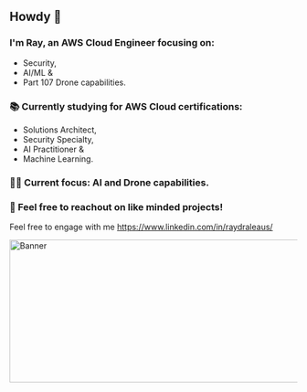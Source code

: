 ## Howdy 🤙

### I'm Ray, an AWS Cloud Engineer focusing on:
- Security,<br>
- AI/ML &<br>
- Part 107 Drone capabilities.<br>
### 📚 Currently studying for AWS Cloud certifications:<br>
 - Solutions Architect,<br>
 - Security Specialty,<br>
 - AI Practitioner &<br>
 - Machine Learning.<br>
### 🙇‍♂️ Current focus: AI and Drone capabilities.<br>
### 🧐 Feel free to reachout on like minded projects!<br>
Feel free to engage with me https://www.linkedin.com/in/raydraleaus/

<img alt="Banner"
     src="https://github.com/TreadSoftly/Projects/assets/121847455/acf6e587-b91c-43ef-90c8-70eed199a5dc"
     width="750" height="250"/>

